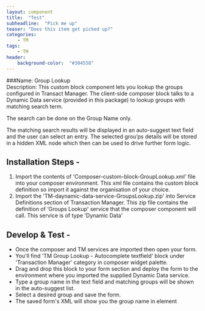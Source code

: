 ```yaml
---
layout: component
title:  "Test"
subheadline:  "Pick me up"
teaser: "Does this item get picked up?"
categories:
    - TM
tags:
    - TM
header:
    background-color:  "#304558"
---
```


###Name: Group Lookup  
Description: This custom block component lets you lookup the groups configured in Transact Manager. The client-side composer block talks to a Dynamic Data service (provided in this package) to lookup groups with matching search term.

The search can be done on the Group Name only.

The matching search results will be displayed in an auto-suggest text field and the user can select an entry. The selected grou’ps details will be stored in a hidden XML node which then can be used to drive further form logic.


## Installation Steps - 
1. Import the contents of 'Composer-custom-block-GroupLookup.xml' file into your composer environment. This xml file contains the custom block definition so import it against the organisation of your choice.
2. Import the 'TM-daynamic-data-service-GroupsLookup.zip' into Service Definitions section of Transaction Manager. This zip file contains the definition of ‘Groups Lookup' service that the composer component will call. This service is of type 'Dynamic Data'

## Develop & Test - 
* Once the composer and TM services are imported then open your form.
* You'll find 'TM Group Lookup - Autocomplete textfield' block under 'Transaction Manager' category in composer widget palette.
* Drag and drop this block to your form section and deploy the form to the environment where you imported the supplied Dynamic Data service.
* Type a group name in the text field and matching groups will be shown in the auto-suggest list.
* Select a desired group and save the form.
* The saved form's XML will show you the group name in <SelectedGroup> element
